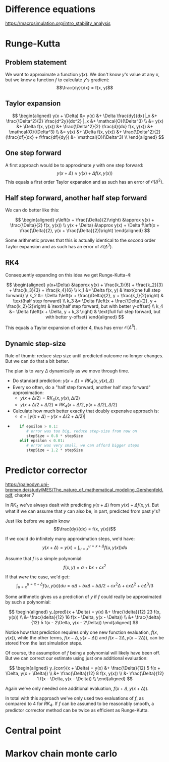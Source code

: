 # Difference equations

https://macrosimulation.org/intro_stability_analysis

# Runge-Kutta

## Problem statement

We want to approximate a function $y(x)$. We don't know $y$'s value at any $x$, but we know a function $f$ to calculate $y$'s gradient:
$$\frac{dy}{dx} = f(x, y)$$

## Taylor expansion

$$
\begin{aligned}
y(x + \Delta) &= y(x) &+ \Delta \frac{dy}{dx}|_x &+ \frac{\Delta^2}{2} \frac{d^2y}{dx^2} |_x             &+ \mathcal{O}(\Delta^3) \\
              &= y(x) &+ \Delta f(x, y(x))       &+ \frac{\Delta^2}{2} \frac{d}{dx} f(x, y(x))           &+ \mathcal{O}(\Delta^3) \\
              &= y(x) &+ \Delta f(x, y(x))       &+ \frac{\Delta^2}{2} (\frac{df}{dx} + f\frac{df}{dy})  &+ \mathcal{O}(\Delta^3) \\
\end{aligned}
$$

## One step forward

A first approach would be to approximate $y$ with one step forward:
$$y(x + \Delta) \approx y(x) + \Delta f(x, y(x))$$
This equals a first order Taylor expansion and as such has an error of $\mathcal{O}(\Delta^2)$.

## Half step forward, another half step forward

We can do better like this:

$$
\begin{aligned}
    y\left(x + \frac{\Delta}{2}\right)  &\approx y(x) + \frac{\Delta}{2} f(x, y(x))  \\
    y(x + \Delta)                       &\approx y(x) + \Delta f\left(x + \frac{\Delta}{2}, y(x + \frac{\Delta}{2})\right)
\end{aligned}
$$

Some arithmetic proves that this is actually identical to the _second_ order Taylor expansion and as such has an error of $\mathcal{O}(\Delta^3)$.

## RK4

Consequently expanding on this idea we get Runge-Kutta-4:

$$
\begin{aligned}
    y(x+\Delta) &\approx y(x) + \frac{k_1}{6} + \frac{k_2}{3} + \frac{k_3}{3} + \frac{k_4}{6} \\
    k_1         &= \Delta f(x, y)                                               & \text{one full step forward}  \\
    k_2         &= \Delta f\left(x + \frac{\Delta}{2}, y + \frac{k_1}{2}\right) & \text{half step forward}  \\
    k_3         &= \Delta f\left(x + \frac{\Delta}{2}, y + \frac{k_2}{2}\right) & \text{half step forward, but with better y-offset}  \\
    k_4         &= \Delta f\left(x + \Delta, y + k_3 \right)                    & \text{full full step forward, but with better y-offset}
\end{aligned}
$$

This equals a Taylor expansion of order 4, thus has error $\mathcal{O}(\Delta^5)$.

## Dynamic step-size

Rule of thumb: reduce step size until predicted outcome no longer changes.
But we can do that a bit better.

The plan is to vary $\Delta$ dynamically as we move through time.

- Do standard prediction: $y(x + \Delta) = RK_4(x, y(x), \Delta)$
- Every so often, do a "half step forward, another half step forward" approximation:
  - $y(x + \Delta / 2) = RK_4(x, y(x), \Delta/2)$
  - $y(x + \Delta / 2 + \Delta / 2) = RK_4(x + \Delta/2, y(x + \Delta/2), \Delta/2)$
- Calculate how much better exactly that doubly expensive approach is:
  - $\epsilon = |y(x + \Delta) - y(x + \Delta/2 + \Delta/2)|$
- ```python
     if epsilon > 0.1:
        # error was too big, reduce step-size from now on
        stepSize = 0.8 * stepSize
     elif epsilon < 0.01:
        # error was very small, we can afford bigger steps
        stepSize = 1.2 * stepSize
  ```

# Predictor corrector

https://paleodyn.uni-bremen.de/study/MES/The_nature_of_mathematical_modeling_Gershenfeld.pdf, chapter 7

In $RK_4$ we've always dealt with predicting $y(x + \Delta)$ from $y(x) + \Delta f(x, y)$. But what if we can assume that $y$ can also be, in part, predicted from past $y$'s?

Just like before we again know
$$\frac{dy}{dx} = f(x, y(x))$$

If we could do infinitely many approximation steps, we'd have:
$$y(x + \Delta) = y(x) + \int_{u=x}^{u=x + \Delta} f(u, y(x)) du$$

Assume that $f$ is a simple polynomial:
$$f(x, y) = a + bx + cx^2$$

If that _were_ the case, we'd get:
$$\int_{u=x}^{u=x + \Delta} f(u, y(x)) du = a\Delta + bx\Delta + b\Delta/2 + cx^2\Delta + cx\Delta^2 + c \Delta^3 / 3$$

Some arithmetic gives us a prediction of $y$ if $f$ could really be approximated by such a polynomial:

$$
\begin{aligned}
y_{pred}(x + \Delta) = y(x) &+ \frac{\delta}{12} 23 f(x, y(x))  \\
                            &- \frac{\delta}{12} 16 f(x - \Delta, y(x - \Delta))  \\
                            &+ \frac{\delta}{12} 5 f(x - 2\Delta, y(x - 2\Delta))
\end{aligned}
$$

Notice how that prediction requires only one new function evaluation, $f(x, y(x))$, while the other terms, $f(x - \Delta, y(x - \Delta))$ and $f(x - 2\Delta, y(x - 2\Delta))$, can be stored from the last simulation steps.

Of course, the assumption of $f$ being a polynomial will likely have been off. But we can correct our estimate using just one additional evaluation:

$$
\begin{aligned}
y_{corr}(x + \Delta) = y(x) &+ \frac{\Delta}{12} 5 f(x + \Delta, y(x + \Delta)) \\
                            &+ \frac{\Delta}{12} 8 f(x, y(x)) \\
                            &- \frac{\Delta}{12} 1 f(x - \Delta, y(x - \Delta)) \\
\end{aligned}
$$

Again we've only needed one additional evaluation, $f(x + \Delta, y(x + \Delta))$.

In total with this approach we've only used two evaluations of $f$, as compared to 4 for $RK_4$. If $f$ can be assumed to be reasonably smooth, a predictor corrector method can be twice as efficient as Runge-Kutta.

# Central point

# Markov chain monte carlo
